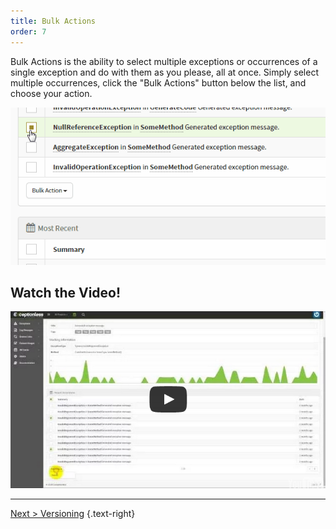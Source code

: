 ```yaml
---
title: Bulk Actions
order: 7
---
```

Bulk Actions is the ability to select multiple exceptions or occurrences of a single exception and do with them as you please, all at once. Simply select multiple occurrences, click the "Bulk Actions" button below the list, and choose your action.

![Exceptionless Bulk Actions Demo](img/exceptionless-bulk-actions.gif)

## Watch the Video!

[![Exceptionless Bulk Actions](img/bulk-actions-video-screenshot.png)](http://www.youtube.com/watch?v=pQXk3ayK8P8)

---

[Next > Versioning](versioning) {.text-right}
